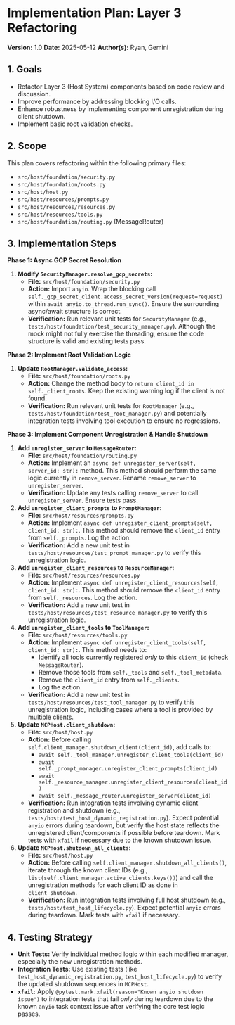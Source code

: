 # Implementation Plan: Layer 3 Refactoring

**Version:** 1.0
**Date:** 2025-05-12
**Author(s):** Ryan, Gemini

## 1. Goals

*   Refactor Layer 3 (Host System) components based on code review and discussion.
*   Improve performance by addressing blocking I/O calls.
*   Enhance robustness by implementing component unregistration during client shutdown.
*   Implement basic root validation checks.

## 2. Scope

This plan covers refactoring within the following primary files:
*   `src/host/foundation/security.py`
*   `src/host/foundation/roots.py`
*   `src/host/host.py`
*   `src/host/resources/prompts.py`
*   `src/host/resources/resources.py`
*   `src/host/resources/tools.py`
*   `src/host/foundation/routing.py` (MessageRouter)

## 3. Implementation Steps

**Phase 1: Async GCP Secret Resolution**

1.  **Modify `SecurityManager.resolve_gcp_secrets`:**
    *   **File:** `src/host/foundation/security.py`
    *   **Action:** Import `anyio`. Wrap the blocking call `self._gcp_secret_client.access_secret_version(request=request)` within `await anyio.to_thread.run_sync()`. Ensure the surrounding async/await structure is correct.
    *   **Verification:** Run relevant unit tests for `SecurityManager` (e.g., `tests/host/foundation/test_security_manager.py`). Although the mock might not fully exercise the threading, ensure the code structure is valid and existing tests pass.

**Phase 2: Implement Root Validation Logic**

1.  **Update `RootManager.validate_access`:**
    *   **File:** `src/host/foundation/roots.py`
    *   **Action:** Change the method body to `return client_id in self._client_roots`. Keep the existing warning log if the client is not found.
    *   **Verification:** Run relevant unit tests for `RootManager` (e.g., `tests/host/foundation/test_root_manager.py`) and potentially integration tests involving tool execution to ensure no regressions.

**Phase 3: Implement Component Unregistration & Handle Shutdown**

1.  **Add `unregister_server` to `MessageRouter`:**
    *   **File:** `src/host/foundation/routing.py`
    *   **Action:** Implement an `async def unregister_server(self, server_id: str):` method. This method should perform the same logic currently in `remove_server`. Rename `remove_server` to `unregister_server`.
    *   **Verification:** Update any tests calling `remove_server` to call `unregister_server`. Ensure tests pass.
2.  **Add `unregister_client_prompts` to `PromptManager`:**
    *   **File:** `src/host/resources/prompts.py`
    *   **Action:** Implement `async def unregister_client_prompts(self, client_id: str):`. This method should remove the `client_id` entry from `self._prompts`. Log the action.
    *   **Verification:** Add a new unit test in `tests/host/resources/test_prompt_manager.py` to verify this unregistration logic.
3.  **Add `unregister_client_resources` to `ResourceManager`:**
    *   **File:** `src/host/resources/resources.py`
    *   **Action:** Implement `async def unregister_client_resources(self, client_id: str):`. This method should remove the `client_id` entry from `self._resources`. Log the action.
    *   **Verification:** Add a new unit test in `tests/host/resources/test_resource_manager.py` to verify this unregistration logic.
4.  **Add `unregister_client_tools` to `ToolManager`:**
    *   **File:** `src/host/resources/tools.py`
    *   **Action:** Implement `async def unregister_client_tools(self, client_id: str):`. This method needs to:
        *   Identify all tools currently registered *only* to this `client_id` (check `MessageRouter`).
        *   Remove those tools from `self._tools` and `self._tool_metadata`.
        *   Remove the `client_id` entry from `self._clients`.
        *   Log the action.
    *   **Verification:** Add a new unit test in `tests/host/resources/test_tool_manager.py` to verify this unregistration logic, including cases where a tool is provided by multiple clients.
5.  **Update `MCPHost.client_shutdown`:**
    *   **File:** `src/host/host.py`
    *   **Action:** Before calling `self.client_manager.shutdown_client(client_id)`, add calls to:
        *   `await self._tool_manager.unregister_client_tools(client_id)`
        *   `await self._prompt_manager.unregister_client_prompts(client_id)`
        *   `await self._resource_manager.unregister_client_resources(client_id)`
        *   `await self._message_router.unregister_server(client_id)`
    *   **Verification:** Run integration tests involving dynamic client registration and shutdown (e.g., `tests/host/test_host_dynamic_registration.py`). Expect potential `anyio` errors during teardown, but verify the host state reflects the unregistered client/components if possible before teardown. Mark tests with `xfail` if necessary due to the known shutdown issue.
6.  **Update `MCPHost.shutdown_all_clients`:**
    *   **File:** `src/host/host.py`
    *   **Action:** Before calling `self.client_manager.shutdown_all_clients()`, iterate through the known client IDs (e.g., `list(self.client_manager.active_clients.keys())`) and call the unregistration methods for each client ID as done in `client_shutdown`.
    *   **Verification:** Run integration tests involving full host shutdown (e.g., `tests/host/test_host_lifecycle.py`). Expect potential `anyio` errors during teardown. Mark tests with `xfail` if necessary.

## 4. Testing Strategy

*   **Unit Tests:** Verify individual method logic within each modified manager, especially the new unregistration methods.
*   **Integration Tests:** Use existing tests (like `test_host_dynamic_registration.py`, `test_host_lifecycle.py`) to verify the updated shutdown sequences in `MCPHost`.
*   **`xfail`:** Apply `@pytest.mark.xfail(reason="Known anyio shutdown issue")` to integration tests that fail *only* during teardown due to the known `anyio` task context issue after verifying the core test logic passes.
